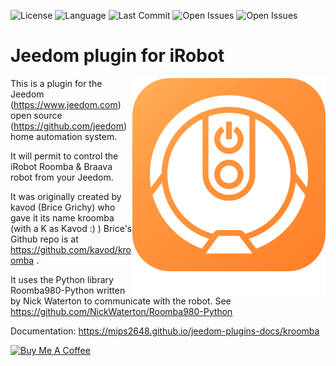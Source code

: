 ![License](https://badgen.net/github/license/Mips2648/jeedom-kroomba) ![Language](https://badgen.net/badge/Language/PHP/blue)
![Last Commit](https://badgen.net/github/last-commit/Mips2648/jeedom-kroomba)
![Open Issues](https://badgen.net/github/open-issues/Mips2648/jeedom-kroomba) ![Open Issues](https://badgen.net/github/open-prs/Mips2648/jeedom-kroomba)

# Jeedom plugin for iRobot

<img src="plugin_info/kroomba_icon.png" align="right">

This is a plugin for the Jeedom (<https://www.jeedom.com>) open source (<https://github.com/jeedom>) home automation system.

It will permit to control the iRobot Roomba & Braava robot from your Jeedom.

It was originally created by kavod (Brice Grichy) who gave  it its name kroomba (with a K as Kavod :) )
Brice's Github repo is at  <https://github.com/kavod/kroomba> .

It uses the Python library Roomba980-Python written by Nick Waterton to communicate with the robot. See <https://github.com/NickWaterton/Roomba980-Python>

Documentation: <https://mips2648.github.io/jeedom-plugins-docs/kroomba>

<a href="https://www.buymeacoffee.com/mips2648" target="_blank"><img src="https://cdn.buymeacoffee.com/buttons/default-orange.png" alt="Buy Me A Coffee" height="41" width="174"></a>
